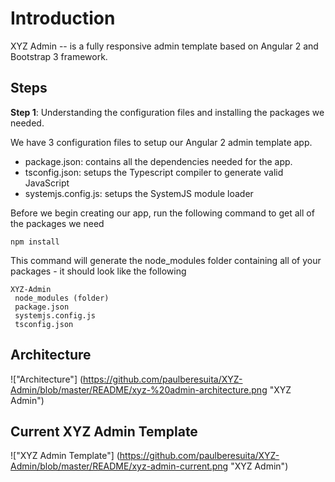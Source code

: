# Introduction
XYZ Admin -- is a fully responsive admin template based on Angular 2 and Bootstrap 3 framework.

## Steps
**Step 1**: Understanding the configuration files and installing the packages we needed.

We have 3 configuration files to setup our Angular 2 admin template app.
- package.json: contains all the dependencies needed for the app.
- tsconfig.json: setups the Typescript compiler to generate valid JavaScript
- systemjs.config.js: setups the SystemJS module loader

Before we begin creating our app, run the following command to get all of the packages we need
```
npm install 
```
This command will generate the node_modules folder containing all of your packages - it should look like the following
```
XYZ-Admin
 node_modules (folder)
 package.json
 systemjs.config.js
 tsconfig.json
```
## Architecture
!["Architecture"] (https://github.com/paulberesuita/XYZ-Admin/blob/master/README/xyz-%20admin-architecture.png "XYZ Admin")

## Current XYZ Admin Template
!["XYZ Admin Template"] (https://github.com/paulberesuita/XYZ-Admin/blob/master/README/xyz-admin-current.png "XYZ Admin")
